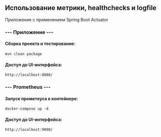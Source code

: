 ## Использование метрики, healthchecks и logfile

Приложение с применением Spring Boot Actuator

### --- Приложение ---

#### Сборка проекта и тестирование:
```shell
mvn clean package
```

#### Доступ до UI-интерфейса:
````
http://localhost:8080/
````

### --- Prometheus ---

#### Запуск прометеуса в контейнере:
````shell
docker-compose up -d
````

#### Доступ до UI-интерфейса:
````
http://localhost:9090/
````
